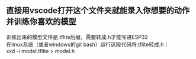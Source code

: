 直接用vscode打开这个文件夹就能录入你想要的动作并训练你喜欢的模型<br>
---
训练出来的模型文件是.tflite后缀，需要转成.h才能写进ESP32<br>
在linux系统（或者windows的git bash）运行这段代码将.tflite转成.h：<br>
xxd -i model.tflite > model.h

